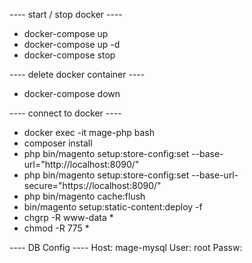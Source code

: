 ---- start / stop docker ----
- docker-compose up
- docker-compose up -d
- docker-compose stop

---- delete docker container ----
- docker-compose down

---- connect to docker ----
- docker exec -it mage-php bash
- composer install
- php bin/magento setup:store-config:set --base-url="http://localhost:8090/"
- php bin/magento setup:store-config:set --base-url-secure="https://localhost:8090/"
- php bin/magento cache:flush
- bin/magento setup:static-content:deploy -f
- chgrp -R www-data *
- chmod -R 775 *

---- DB Config ----
Host:   mage-mysql
User:   root
Passw:  



